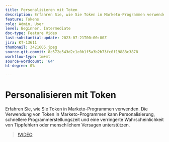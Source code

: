 ```yaml
---
title: Personalisieren mit Token
description: Erfahren Sie, wie Sie Token in Marketo-Programmen verwenden. Die Verwendung von Token in Marketo-Programmen kann Personalisierung, schnellere Programmerstellungszeit und eine verringerte Wahrscheinlichkeit von Tippfehlern oder menschlichem Versagen unterstützen.
feature: Tokens
role: Admin, User
level: Beginner, Intermediate
doc-type: Feature Video
last-substantial-update: 2023-07-21T00:00:00Z
jira: KT-13611
thumbnail: 3421605.jpeg
source-git-commit: 8c572e543d2c1c0b1f5a3b2b73fc0f19888c3878
workflow-type: tm+mt
source-wordcount: '64'
ht-degree: 0%

---
```



# Personalisieren mit Token

Erfahren Sie, wie Sie Token in Marketo-Programmen verwenden. Die Verwendung von Token in Marketo-Programmen kann Personalisierung, schnellere Programmerstellungszeit und eine verringerte Wahrscheinlichkeit von Tippfehlern oder menschlichem Versagen unterstützen.

>[!VIDEO](https://video.tv.adobe.com/v/3421605/?learn=on)
